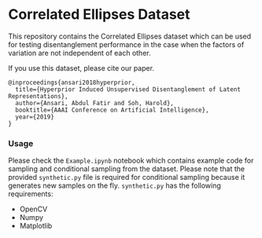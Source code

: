 # Correlated Ellipses Dataset

This repository contains the Correlated Ellipses dataset which can be used for testing disentanglement performance in the case when the factors of variation are not independent of each other.

If you use this dataset, please cite our paper.

```
@inproceedings{ansari2018hyperprior,
  title={Hyperprior Induced Unsupervised Disentanglement of Latent Representations},
  author={Ansari, Abdul Fatir and Soh, Harold},
  booktitle={AAAI Conference on Artificial Intelligence},
  year={2019}
}
```

### Usage 

Please check the `Example.ipynb` notebook which contains example code for sampling and conditional sampling from the dataset. Please note that the provided `synthetic.py` file is required for conditional sampling because it generates new samples on the fly. `synthetic.py` has the following requirements: 

* OpenCV
* Numpy
* Matplotlib
